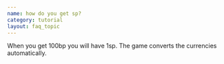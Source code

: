 ```yaml
---
name: how do you get sp?
category: tutorial
layout: faq_topic
---
```

When you get 100bp you will have 1sp. The game converts the currencies automatically.